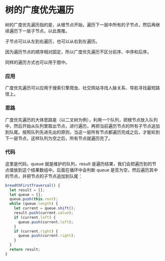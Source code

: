 # 树的广度优先遍历

树的广度优先遍历指的是，从根节点开始，遍历下一层中所有的子节点，然后再继续遍历下一层子节点，以此类推。

子节点可以从左到右遍历，也可以从右到左遍历。

因为遍历节点的顺序相对固定，所以广度优先遍历不区分前序、中序和后序。

同样的遍历方式也可以用于图中。

### 应用

广度优先遍历可以应用于搜索引擎爬虫、社交网站寻找人脉关系、导航寻找最短路径上。

### 思路

广度优先遍历的大体思路是（以二叉树为例），利用一个队列，把根节点放入队列中，然后开始从队列里取出节点，进行遍历，再把当前遍历节点的所有子节点追加到队尾。按照队列先进先出的原则，当这一层所有节点都遍历完成之后，才能轮到下一层节点，这样队列为空之后，所有节点就遍历完了。

### 代码

这里是代码，queue 就是维护的队列，result 是遍历结果，我们会把遍历到的节点值放到这个结果数组中。后面在循环中会判断 queue 是否为空，然后遍历其中的节点，并把节点的子节点追加到队尾：

```javascript
breadthFirstTraversal() {
  let result = [];
  let queue = [];
  queue.push(this.root);
  while (queue.length) {
    let current = queue.shift();
    result.push(current.value);
    if (current.left) {
      queue.push(current.left);
    }
    if (current.right) {
      queue.push(current.right);
    }
  }
  return result;
}
```
